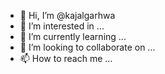 - 👋 Hi, I’m @kajalgarhwa
- 👀 I’m interested in ...
- 🌱 I’m currently learning ...
- 💞️ I’m looking to collaborate on ...
- 📫 How to reach me ...

<!---
kajalgarhwa/kajalgarhwa is a ✨ special ✨ repository because its `README.md` (this file) appears on your GitHub profile.
You can click the Preview link to take a look at your changes.
--->
